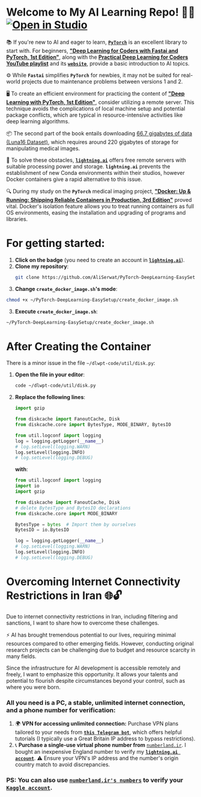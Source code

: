 # Welcome to My AI Learning Repo! 🌟🚀 [![Open in Studio](https://pl-bolts-doc-images.s3.us-east-2.amazonaws.com/app-2/studio-badge.svg)](https://lightning.ai/new?repo_url=https%3A%2F%2Fgithub.com%2FAliSerwat%2FEasy_setup_for_Deep_Learning_with_PyTorch)

📚 If you're new to AI and eager to learn, [**`PyTorch`**](https://pytorch.org/) is an excellent library to start with. For beginners, [**"Deep Learning for Coders with Fastai and PyTorch, 1st Edition"**](https://www.amazon.co.uk/Deep-Learning-Coders-fastai-PyTorch/dp/1492045527), along with the [**Practical Deep Learning for Coders YouTube playlist**](https://www.youtube.com/playlist?list=PLfYUBJiXbdtSvpQjSnJJ_PmDQB_VyT5iU) and its [**`website`**](https://course.fast.ai/), provide a basic introduction to AI topics.

⚙️ While **`Fastai`** simplifies **`PyTorch`** for newbies, it may not be suited for real-world projects due to maintenance problems between versions 1 and 2.

🖥️ To create an efficient environment for practicing the content of [**"Deep Learning with PyTorch, 1st Edition"**](https://www.amazon.co.uk/Deep-Learning-Pytorch-Eli-Stevens/dp/1617295264), consider utilizing a remote server. This technique avoids the complications of local machine setup and potential package conflicts, which are typical in resource-intensive activities like deep learning algorithms.

📦 The second part of the book entails downloading [66.7 gigabytes of data (Luna16 Dataset)](https://luna16.grand-challenge.org/Download/), which requires around 220 gigabytes of storage for manipulating medical images.

🔧 To solve these obstacles, [**`lightning.ai`**](https://lightning.ai/docs/overview/getting-started) offers free remote servers with suitable processing power and storage. **`lightning.ai`** prevents the establishment of new Conda environments within their studios, however Docker containers give a rapid alternative to this issue.

🔍 During my study on the **`PyTorch`** medical imaging project, [**"Docker: Up & Running: Shipping Reliable Containers in Production, 3rd Edition"**](https://www.amazon.co.uk/Docker-Shipping-Reliable-Containers-Production-dp-1098131827/dp/1098131827/ref=dp_ob_image_bk) proved vital. Docker's isolation feature allows you to treat running containers as full OS environments, easing the installation and upgrading of programs and libraries.


# For getting started:
1. **Click on the badge** (you need to create an account in [**`lightning.ai`**](https://lightning.ai/onboarding)).
2. **Clone my repository**:
   ```sh
   git clone https://github.com/AliSerwat/PyTorch-DeepLearning-EasySetup.git
   ```
3. **Change `create_docker_image.sh`'s mode**:
```sh
chmod +x ~/PyTorch-DeepLearning-EasySetup/create_docker_image.sh
```
3. **Execute `create_docker_image.sh`**:
```sh
~/PyTorch-DeepLearning-EasySetup/create_docker_image.sh
```

# After Creating the Container

There is a minor issue in the file `~/dlwpt-code/util/disk.py`:

1. **Open the file in your editor**: 
   ```sh
   code ~/dlwpt-code/util/disk.py
   ```
2. **Replace the following lines**:
   ```python
   import gzip

   from diskcache import FanoutCache, Disk
   from diskcache.core import BytesType, MODE_BINARY, BytesIO

   from util.logconf import logging
   log = logging.getLogger(__name__)
   # log.setLevel(logging.WARN)
   log.setLevel(logging.INFO)
   # log.setLevel(logging.DEBUG)
   ```

   **with**:
   ```python
   from util.logconf import logging
   import io
   import gzip

   from diskcache import FanoutCache, Disk
   # delete BytesType and BytesIO declarations
   from diskcache.core import MODE_BINARY

   BytesType = bytes  # Import them by ourselves
   BytesIO = io.BytesIO

   log = logging.getLogger(__name__)
   # log.setLevel(logging.WARN)
   log.setLevel(logging.INFO)
   # log.setLevel(logging.DEBUG)
   ```


# Overcoming Internet Connectivity Restrictions in Iran 🌐🔓

Due to internet connectivity restrictions in Iran, including filtering and sanctions, I want to share how to overcome these challenges.

⚡ AI has brought tremendous potential to our lives, requiring minimal resources compared to other emerging fields. However, conducting original research projects can be challenging due to budget and resource scarcity in many fields.

Since the infrastructure for AI development is accessible remotely and freely, I want to emphasize this opportunity. It allows your talents and potential to flourish despite circumstances beyond your control, such as where you were born.

### All you need is a PC, a stable, unlimited internet connection, and a phone number for verification:
1. 🌍 **VPN for accessing unlimited connection:** Purchase VPN plans tailored to your needs from [**`this Telegram bot`**](https://t.me/MMDLeecherNimBot), which offers helpful tutorials (I typically use a Great Britain IP address to bypass restrictions).
2. 📞 **Purchase a single-use virtual phone number from** [`numberland.ir`](https://numberland.ir/). I bought an inexpensive England number to verify my [**`lightning.ai account`**](https://lightning.ai/onboarding). ⚠️ Ensure your VPN's IP address and the number's origin country match to avoid discrepancies.

### PS: You can also use [**`numberland.ir's numbers`**](https://numberland.ir/) to verify your [**`Kaggle account`**](https://www.kaggle.com/).
